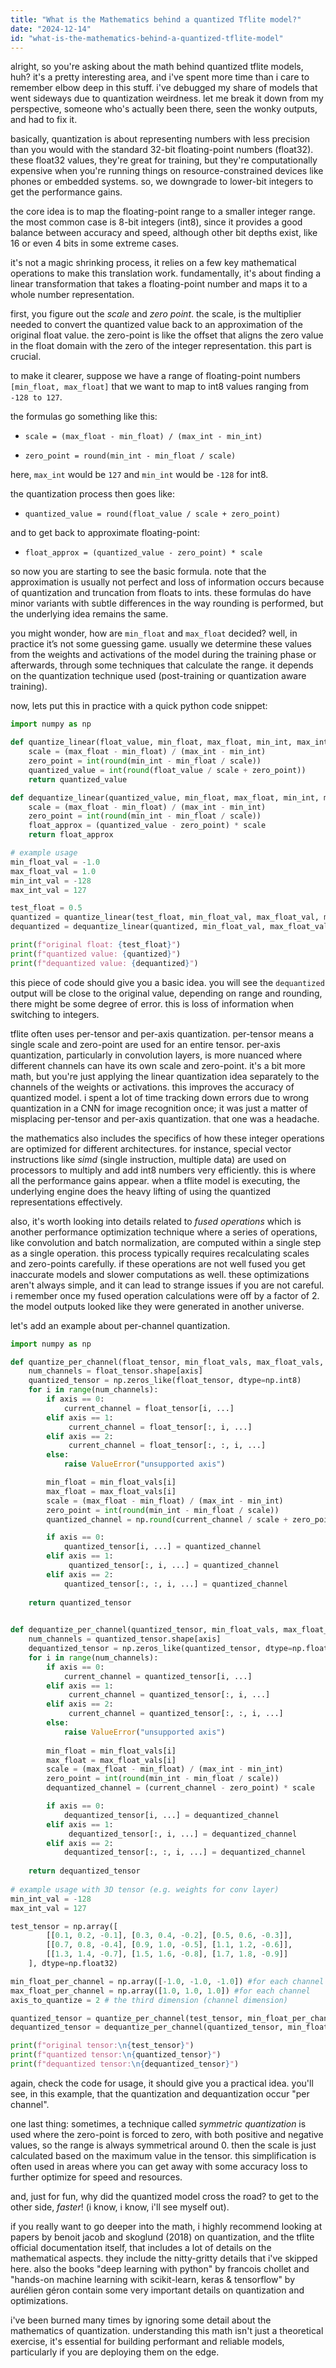 ```yaml
---
title: "What is the Mathematics behind a quantized Tflite model?"
date: "2024-12-14"
id: "what-is-the-mathematics-behind-a-quantized-tflite-model"
---
```


alright, so you're asking about the math behind quantized tflite models, huh? it's a pretty interesting area, and i've spent more time than i care to remember elbow deep in this stuff. i've debugged my share of models that went sideways due to quantization weirdness. let me break it down from my perspective, someone who's actually been there, seen the wonky outputs, and had to fix it.

basically, quantization is about representing numbers with less precision than you would with the standard 32-bit floating-point numbers (float32). these float32 values, they're great for training, but they're computationally expensive when you're running things on resource-constrained devices like phones or embedded systems. so, we downgrade to lower-bit integers to get the performance gains.

the core idea is to map the floating-point range to a smaller integer range. the most common case is 8-bit integers (int8), since it provides a good balance between accuracy and speed, although other bit depths exist, like 16 or even 4 bits in some extreme cases.

it's not a magic shrinking process, it relies on a few key mathematical operations to make this translation work. fundamentally, it's about finding a linear transformation that takes a floating-point number and maps it to a whole number representation.

first, you figure out the *scale* and *zero point*. the scale, is the multiplier needed to convert the quantized value back to an approximation of the original float value. the zero-point is like the offset that aligns the zero value in the float domain with the zero of the integer representation. this part is crucial.

to make it clearer, suppose we have a range of floating-point numbers `[min_float, max_float]` that we want to map to int8 values ranging from `-128 to 127`.

the formulas go something like this:

*   `scale = (max_float - min_float) / (max_int - min_int)`

*   `zero_point = round(min_int - min_float / scale)`

here, `max_int` would be `127` and `min_int` would be `-128` for int8.

the quantization process then goes like:

*   `quantized_value = round(float_value / scale + zero_point)`

and to get back to approximate floating-point:

*   `float_approx = (quantized_value - zero_point) * scale`

so now you are starting to see the basic formula. note that the approximation is usually not perfect and loss of information occurs because of quantization and truncation from floats to ints. these formulas do have minor variants with subtle differences in the way rounding is performed, but the underlying idea remains the same.

you might wonder, how are `min_float` and `max_float` decided? well, in practice it’s not some guessing game. usually we determine these values from the weights and activations of the model during the training phase or afterwards, through some techniques that calculate the range. it depends on the quantization technique used (post-training or quantization aware training).

now, lets put this in practice with a quick python code snippet:

```python
import numpy as np

def quantize_linear(float_value, min_float, max_float, min_int, max_int):
    scale = (max_float - min_float) / (max_int - min_int)
    zero_point = int(round(min_int - min_float / scale))
    quantized_value = int(round(float_value / scale + zero_point))
    return quantized_value

def dequantize_linear(quantized_value, min_float, max_float, min_int, max_int):
    scale = (max_float - min_float) / (max_int - min_int)
    zero_point = int(round(min_int - min_float / scale))
    float_approx = (quantized_value - zero_point) * scale
    return float_approx

# example usage
min_float_val = -1.0
max_float_val = 1.0
min_int_val = -128
max_int_val = 127

test_float = 0.5
quantized = quantize_linear(test_float, min_float_val, max_float_val, min_int_val, max_int_val)
dequantized = dequantize_linear(quantized, min_float_val, max_float_val, min_int_val, max_int_val)

print(f"original float: {test_float}")
print(f"quantized value: {quantized}")
print(f"dequantized value: {dequantized}")
```

this piece of code should give you a basic idea. you will see the `dequantized` output will be close to the original value, depending on range and rounding, there might be some degree of error. this is loss of information when switching to integers.

tflite often uses per-tensor and per-axis quantization. per-tensor means a single scale and zero-point are used for an entire tensor. per-axis quantization, particularly in convolution layers, is more nuanced where different channels can have its own scale and zero-point. it's a bit more math, but you're just applying the linear quantization idea separately to the channels of the weights or activations. this improves the accuracy of quantized model. i spent a lot of time tracking down errors due to wrong quantization in a CNN for image recognition once; it was just a matter of misplacing per-tensor and per-axis quantization. that one was a headache.

the mathematics also includes the specifics of how these integer operations are optimized for different architectures. for instance, special vector instructions like *simd* (single instruction, multiple data) are used on processors to multiply and add int8 numbers very efficiently. this is where all the performance gains appear. when a tflite model is executing, the underlying engine does the heavy lifting of using the quantized representations effectively.

also, it's worth looking into details related to *fused operations* which is another performance optimization technique where a series of operations, like convolution and batch normalization, are computed within a single step as a single operation. this process typically requires recalculating scales and zero-points carefully. if these operations are not well fused you get inaccurate models and slower computations as well. these optimizations aren't always simple, and it can lead to strange issues if you are not careful. i remember once my fused operation calculations were off by a factor of 2. the model outputs looked like they were generated in another universe.

let's add an example about per-channel quantization.

```python
import numpy as np

def quantize_per_channel(float_tensor, min_float_vals, max_float_vals, min_int, max_int, axis):
    num_channels = float_tensor.shape[axis]
    quantized_tensor = np.zeros_like(float_tensor, dtype=np.int8)
    for i in range(num_channels):
        if axis == 0:
            current_channel = float_tensor[i, ...]
        elif axis == 1:
             current_channel = float_tensor[:, i, ...]
        elif axis == 2:
             current_channel = float_tensor[:, :, i, ...]
        else:
            raise ValueError("unsupported axis")

        min_float = min_float_vals[i]
        max_float = max_float_vals[i]
        scale = (max_float - min_float) / (max_int - min_int)
        zero_point = int(round(min_int - min_float / scale))
        quantized_channel = np.round(current_channel / scale + zero_point).astype(np.int8)

        if axis == 0:
            quantized_tensor[i, ...] = quantized_channel
        elif axis == 1:
             quantized_tensor[:, i, ...] = quantized_channel
        elif axis == 2:
            quantized_tensor[:, :, i, ...] = quantized_channel
        
    return quantized_tensor
    

def dequantize_per_channel(quantized_tensor, min_float_vals, max_float_vals, min_int, max_int, axis):
    num_channels = quantized_tensor.shape[axis]
    dequantized_tensor = np.zeros_like(quantized_tensor, dtype=np.float32)
    for i in range(num_channels):
        if axis == 0:
            current_channel = quantized_tensor[i, ...]
        elif axis == 1:
             current_channel = quantized_tensor[:, i, ...]
        elif axis == 2:
             current_channel = quantized_tensor[:, :, i, ...]
        else:
            raise ValueError("unsupported axis")
        
        min_float = min_float_vals[i]
        max_float = max_float_vals[i]
        scale = (max_float - min_float) / (max_int - min_int)
        zero_point = int(round(min_int - min_float / scale))
        dequantized_channel = (current_channel - zero_point) * scale

        if axis == 0:
            dequantized_tensor[i, ...] = dequantized_channel
        elif axis == 1:
             dequantized_tensor[:, i, ...] = dequantized_channel
        elif axis == 2:
            dequantized_tensor[:, :, i, ...] = dequantized_channel
        
    return dequantized_tensor
    
# example usage with 3D tensor (e.g. weights for conv layer)
min_int_val = -128
max_int_val = 127

test_tensor = np.array([
        [[0.1, 0.2, -0.1], [0.3, 0.4, -0.2], [0.5, 0.6, -0.3]],
        [[0.7, 0.8, -0.4], [0.9, 1.0, -0.5], [1.1, 1.2, -0.6]],
        [[1.3, 1.4, -0.7], [1.5, 1.6, -0.8], [1.7, 1.8, -0.9]]
    ], dtype=np.float32)

min_float_per_channel = np.array([-1.0, -1.0, -1.0]) #for each channel
max_float_per_channel = np.array([1.0, 1.0, 1.0]) #for each channel
axis_to_quantize = 2 # the third dimension (channel dimension)

quantized_tensor = quantize_per_channel(test_tensor, min_float_per_channel, max_float_per_channel, min_int_val, max_int_val, axis_to_quantize)
dequantized_tensor = dequantize_per_channel(quantized_tensor, min_float_per_channel, max_float_per_channel, min_int_val, max_int_val, axis_to_quantize)

print(f"original tensor:\n{test_tensor}")
print(f"quantized tensor:\n{quantized_tensor}")
print(f"dequantized tensor:\n{dequantized_tensor}")
```

again, check the code for usage, it should give you a practical idea. you'll see, in this example, that the quantization and dequantization occur "per channel".

one last thing: sometimes, a technique called *symmetric quantization* is used where the zero-point is forced to zero, with both positive and negative values, so the range is always symmetrical around 0. then the scale is just calculated based on the maximum value in the tensor. this simplification is often used in areas where you can get away with some accuracy loss to further optimize for speed and resources.

and, just for fun, why did the quantized model cross the road? to get to the other side, *faster*! (i know, i know, i'll see myself out).

if you really want to go deeper into the math, i highly recommend looking at papers by benoit jacob and skoglund (2018) on quantization, and the tflite official documentation itself, that includes a lot of details on the mathematical aspects. they include the nitty-gritty details that i've skipped here. also the books "deep learning with python" by francois chollet and "hands-on machine learning with scikit-learn, keras & tensorflow" by aurélien géron contain some very important details on quantization and optimizations.

i've been burned many times by ignoring some detail about the mathematics of quantization. understanding this math isn't just a theoretical exercise, it's essential for building performant and reliable models, particularly if you are deploying them on the edge.
